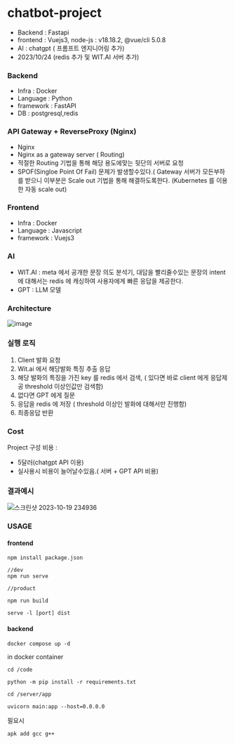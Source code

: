 # chatbot-project




- Backend : Fastapi
- frontend : Vuejs3, node-js : v18.18.2, @vue/cli 5.0.8
- AI : chatgpt ( 프롬프트 엔지니어링 추가)
- 2023/10/24 (redis 추가 및 WIT.AI 서버 추가)

### Backend
- Infra : Docker
- Language : Python
- framework : FastAPI
- DB : postgresql,redis

### API Gateway + ReverseProxy (Nginx)
- Nginx
- Nginx as a gateway server ( Routing)
- 적절한 Routing 기법을 통해 해당 용도에맞는 뒷단의 서버로 요청
- SPOF(Singloe Point Of Fail) 문제가 발생할수있다.( Gateway 서버가 모든부하를 받으니 이부분은 Scale out 기법을 통해 해결하도록한다. (Kubernetes 를 이용한 자동 scale out) 

### Frontend

- Infra : Docker
- Language : Javascript
- framework : Vuejs3


### AI 
- WIT.AI : meta 에서 공개한 문장 의도 분석기, 대답을 빨리줄수있는 문장의 intent 에 대해서는 redis 에 캐싱하여 사용자에게 빠른 응답을 제공한다.
- GPT : LLM 모델


### Architecture 
![image](https://github.com/wjs2063/chatbot-project/assets/76778082/53e78a85-32e6-44f7-aa4a-83ce4663bd59)



### 실행 로직 

1. Client 발화 요청
2. Wit.ai 에서 해당발화 특징 추출 응답
3. 해당 발화의 특징을 가진 key 를 redis 에서 검색, ( 있다면 바로 client 에게 응답제공 threshold 이상인값만 검색함)
4. 없다면 GPT 에게 질문
5. 응답을 redis 에 저장 ( threshold 이상인 발화에 대해서만 진행함)
6. 최종응답 반환






### Cost

Project 구성 비용 :  
- 5달러(chatgpt API 이용)
- 실사용시 비용이 늘어날수있음.( 서버 + GPT API 비용)


 
### 결과예시


![스크린샷 2023-10-19 234936](https://github.com/wjs2063/chatbot-project/assets/76778082/8b39e331-ca95-4155-87d7-36568354f3f9)   


### USAGE 

#### frontend

```
npm install package.json

//dev
npm run serve

//product

npm run build

serve -l [port] dist

```


#### backend

```
docker compose up -d
```

in docker container  

```
cd /code

python -m pip install -r requirements.txt

cd /server/app

uvicorn main:app --host=0.0.0.0
```

필요시 

```
apk add gcc g++
```
